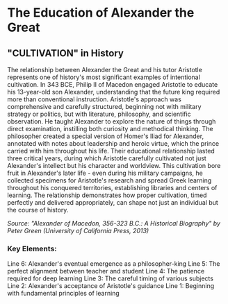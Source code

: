 # The Education of Alexander the Great

## "CULTIVATION" in History

The relationship between Alexander the Great and his tutor Aristotle represents one of history's most significant examples of intentional cultivation. In 343 BCE, Philip II of Macedon engaged Aristotle to educate his 13-year-old son Alexander, understanding that the future king required more than conventional instruction. Aristotle's approach was comprehensive and carefully structured, beginning not with military strategy or politics, but with literature, philosophy, and scientific observation. He taught Alexander to explore the nature of things through direct examination, instilling both curiosity and methodical thinking. The philosopher created a special version of Homer's Iliad for Alexander, annotated with notes about leadership and heroic virtue, which the prince carried with him throughout his life. Their educational relationship lasted three critical years, during which Aristotle carefully cultivated not just Alexander's intellect but his character and worldview. This cultivation bore fruit in Alexander's later life - even during his military campaigns, he collected specimens for Aristotle's research and spread Greek learning throughout his conquered territories, establishing libraries and centers of learning. The relationship demonstrates how proper cultivation, timed perfectly and delivered appropriately, can shape not just an individual but the course of history.

*Source: "Alexander of Macedon, 356-323 B.C.: A Historical Biography" by Peter Green (University of California Press, 2013)*

### Key Elements:
Line 6: Alexander's eventual emergence as a philosopher-king
Line 5: The perfect alignment between teacher and student
Line 4: The patience required for deep learning
Line 3: The careful timing of various subjects
Line 2: Alexander's acceptance of Aristotle's guidance
Line 1: Beginning with fundamental principles of learning